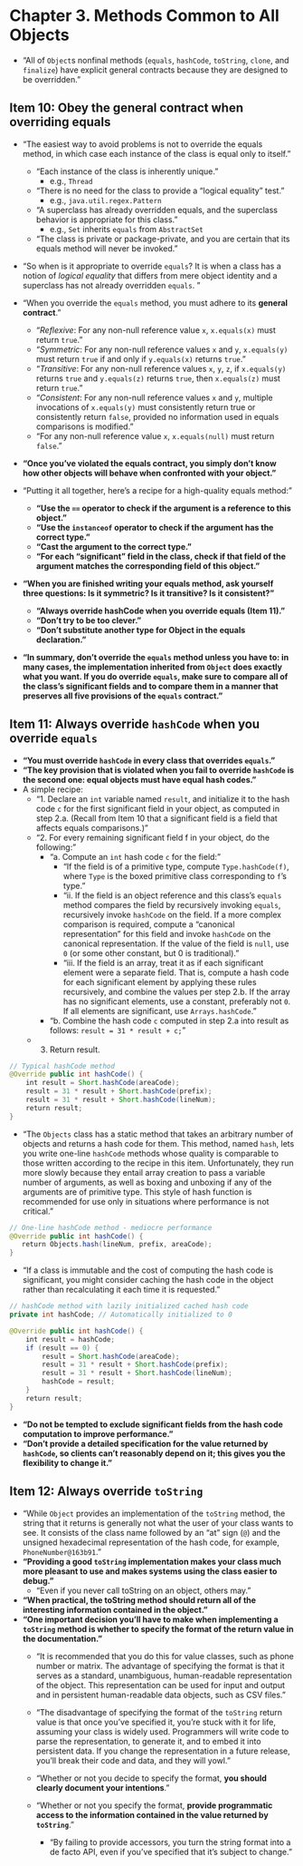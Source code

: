 # Chapter 3. Methods Common to All Objects

* “All of `Object`s nonfinal methods (`equals`, `hashCode`, `toString`, `clone`, and `finalize`) have explicit general contracts because they are designed to be overridden.”

## Item 10: Obey the general contract when overriding equals

* “The easiest way to avoid problems is not to override the equals method, in which case each instance of the class is equal only to itself.”

  * “Each instance of the class is inherently unique.”
    * e.g., `Thread`
  * “There is no need for the class to provide a “logical equality” test.”
    * e.g., `java.util.regex.Pattern`
  * “A superclass has already overridden equals, and the superclass behavior is appropriate for this class.”
    * e.g., `Set` inherits `equals` from `AbstractSet`
  * “The class is private or package-private, and you are certain that its equals method will never be invoked.”
* “So when is it appropriate to override `equals`? It is when a class has a notion of *logical equality* that differs from mere object identity and a superclass has not already overridden `equals`. ”
* “When you override the `equals` method, you must adhere to its **general contract**.”

  * “*Reflexive*: For any non-null reference value `x`, `x.equals(x)` must return `true`.”
  * “*Symmetric*: For any non-null reference values `x` and `y`, `x.equals(y)` must return `true` if and only if `y.equals(x)` returns `true`.”
  * “*Transitive*: For any non-null reference values `x`, `y`, `z`, if `x.equals(y)` returns `true` and `y.equals(z)` returns `true`, then `x.equals(z)` must return `true`.”
  * “*Consistent*: For any non-null reference values `x` and `y`, multiple invocations of `x.equals(y)` must consistently return true or consistently return `false`, provided no information used in equals comparisons is modified.”
  * “For any non-null reference value `x`, `x.equals(null)` must return `false`.”
* **“Once you’ve violated the equals contract, you simply don’t know how other objects will behave when confronted with your object.”**
* “Putting it all together, here’s a recipe for a high-quality equals method:”
  * **“Use the `==` operator to check if the argument is a reference to this object.”**
  * **“Use the `instanceof` operator to check if the argument has the correct type.”**
  * **“Cast the argument to the correct type.”**
  * **“For each “significant” field in the class, check if that field of the argument matches the corresponding field of this object.”**
* **“When you are finished writing your equals method, ask yourself three questions: Is it symmetric? Is it transitive? Is it consistent?”**
  * **“Always override hashCode when you override equals (Item 11).”**
  * **“Don’t try to be too clever.”** 
  * **“Don’t substitute another type for Object in the equals declaration.”**
* **“In summary, don’t override the `equals` method unless you have to: in many cases, the implementation inherited from `Object` does exactly what you want. If you do override `equals`, make sure to compare all of the class’s significant fields and to compare them in a manner that preserves all five provisions of the `equals` contract.”**

## Item 11: Always override `hashCode` when you override `equals`

* **“You must override `hashCode` in every class that overrides `equals`.”**
* **“The key provision that is violated when you fail to override `hashCode` is the second one: equal objects must have equal hash codes.”**
* A simple recipe:
  * “1. Declare an `int` variable named `result`, and initialize it to the hash code `c` for the first significant field in your object, as computed in step 2.a. (Recall from Item 10 that a significant field is a field that affects equals comparisons.)”
  * “2. For every remaining significant field f in your object, do the following:”
    * “a. Compute an `int` hash code `c` for the field:”
      * “If the field is of a primitive type, compute `Type.hashCode(f)`, where `Type` is the boxed primitive class corresponding to `f`’s type.”
      * “ii. If the field is an object reference and this class’s `equals` method compares the field by recursively invoking `equals`, recursively invoke `hashCode` on the field. If a more complex comparison is required, compute a “canonical representation” for this field and invoke `hashCode` on the canonical representation. If the value of the field is `null`, use `0` (or some other constant, but 0 is traditional).”
      * “iii. If the field is an array, treat it as if each significant element were a separate field. That is, compute a hash code for each significant element by applying these rules recursively, and combine the values per step 2.b. If the array has no significant elements, use a constant, preferably not `0`. If all elements are significant, use `Arrays.hashCode`.”
    * “b. Combine the hash code `c` computed in step 2.a into result as follows: `result = 31 * result + c;`”
  * 3. Return result.

```java
// Typical hashCode method
@Override public int hashCode() {
    int result = Short.hashCode(areaCode);
    result = 31 * result + Short.hashCode(prefix);
    result = 31 * result + Short.hashCode(lineNum);
    return result;
}
```

* “The `Objects` class has a static method that takes an arbitrary number of objects and returns a hash code for them. This method, named `hash`, lets you write one-line `hashCode` methods whose quality is comparable to those written according to the recipe in this item. Unfortunately, they run more slowly because they entail array creation to pass a variable number of arguments, as well as boxing and unboxing if any of the arguments are of primitive type. This style of hash function is recommended for use only in situations where performance is not critical.”

```java
// One-line hashCode method - mediocre performance
@Override public int hashCode() {
   return Objects.hash(lineNum, prefix, areaCode);
}
```

* “If a class is immutable and the cost of computing the hash code is significant, you might consider caching the hash code in the object rather than recalculating it each time it is requested.”

```java
// hashCode method with lazily initialized cached hash code
private int hashCode; // Automatically initialized to 0

@Override public int hashCode() {
    int result = hashCode;
    if (result == 0) {
        result = Short.hashCode(areaCode);
        result = 31 * result + Short.hashCode(prefix);
        result = 31 * result + Short.hashCode(lineNum);
        hashCode = result;
    }
    return result;
}
```

* **“Do not be tempted to exclude significant fields from the hash code computation to improve performance.”**
* **“Don’t provide a detailed specification for the value returned by `hashCode`, so clients can’t reasonably depend on it; this gives you the flexibility to change it.”**

## Item 12: Always override `toString`

* “While `Object` provides an implementation of the `toString` method, the string that it returns is generally not what the user of your class wants to see. It consists of the class name followed by an “at” sign (`@`) and the unsigned hexadecimal representation of the hash code, for example, `PhoneNumber@163b91`.”
* **“Providing a good `toString` implementation makes your class much more pleasant to use and makes systems using the class easier to debug.”**
  * “Even if you never call toString on an object, others may.”
* **“When practical, the toString method should return all of the interesting information contained in the object.”**
* **“One important decision you’ll have to make when implementing a `toString` method is whether to specify the format of the return value in the documentation.”**
  * “It is recommended that you do this for value classes, such as phone number or matrix. The advantage of specifying the format is that it serves as a standard, unambiguous, human-readable representation of the object. This representation can be used for input and output and in persistent human-readable data objects, such as CSV files.”
  * “The disadvantage of specifying the format of the `toString` return value is that once you’ve specified it, you’re stuck with it for life, assuming your class is widely used. Programmers will write code to parse the representation, to generate it, and to embed it into persistent data. If you change the representation in a future release, you’ll break their code and data, and they will yowl.”

  * “Whether or not you decide to specify the format, **you should clearly document your intentions**.”
  * “Whether or not you specify the format, **provide programmatic access to the information contained in the value returned by `toString`**.”
    * “By failing to provide accessors, you turn the string format into a de facto API, even if you’ve specified that it’s subject to change.”